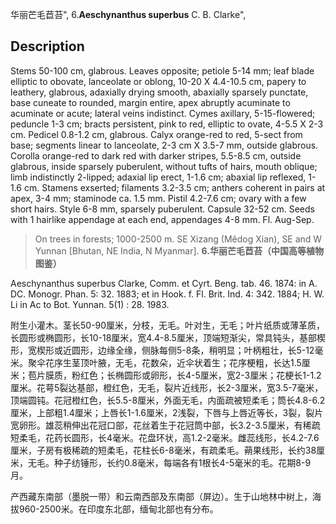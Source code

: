 华丽芒毛苣苔",
6.**Aeschynanthus superbus** C. B. Clarke",

## Description
Stems 50-100 cm, glabrous. Leaves opposite; petiole 5-14 mm; leaf blade elliptic to obovate, lanceolate or oblong, 10-20 X 4.4-10.5 cm, papery to leathery, glabrous, adaxially drying smooth, abaxially sparsely punctate, base cuneate to rounded, margin entire, apex abruptly acuminate to acuminate or acute; lateral veins indistinct. Cymes axillary, 5-15-flowered; peduncle 1-3 cm; bracts persistent, pink to red, elliptic to ovate, 4-5.5 X 2-3 cm. Pedicel 0.8-1.2 cm, glabrous. Calyx orange-red to red, 5-sect from base; segments linear to lanceolate, 2-3 cm X 3.5-7 mm, outside glabrous. Corolla orange-red to dark red with darker stripes, 5.5-8.5 cm, outside glabrous, inside sparsely puberulent, without tufts of hairs, mouth oblique; limb indistinctly 2-lipped; adaxial lip erect, 1-1.6 cm; abaxial lip reflexed, 1-1.6 cm. Stamens exserted; filaments 3.2-3.5 cm; anthers coherent in pairs at apex, 3-4 mm; staminode ca. 1.5 mm. Pistil 4.2-7.6 cm; ovary with a few short hairs. Style 6-8 mm, sparsely puberulent. Capsule 32-52 cm. Seeds with 1 hairlike appendage at each end, appendages 4-8 mm. Fl. Aug-Sep.

> On trees in forests; 1000-2500 m. SE Xizang (Mêdog Xian), SE and W Yunnan [Bhutan, NE India, N Myanmar].
**6.华丽芒毛苣苔（中国高等植物图鉴）**

Aeschynanthus superbus Clarke, Comm. et Cyrt. Beng. tab. 46. 1874: in A. DC. Monogr. Phan. 5: 32. 1883; et in Hook. f. Fl. Brit. Ind. 4: 342. 1884; H. W. Li in Ac to Bot. Yunnan. 5(1) : 28. 1983.

附生小灌木。茎长50-90厘米，分枝，无毛。叶对生，无毛；叶片纸质或薄革质，长圆形或椭圆形，长10-18厘米，宽4.4-8.5厘米，顶端短渐尖，常具钝头，基部楔形，宽楔形或近圆形，边缘全缘，侧脉每侧5-8条，稍明显；叶柄粗壮，长5-12毫米。聚伞花序生茎顶叶腋，无毛，花数朵，近伞状着生；花序梗粗，长达1.5厘米；苞片膜质，粉红色；长椭圆形或卵形，长4-5厘米，宽2-3厘米；花梗长1-1.2厘米。花萼5裂达基部，橙红色，无毛，裂片近线形，长2-3厘米，宽3.5-7毫米，顶端圆钝。花冠橙红色，长5.5-8厘米，外面无毛，内面疏被短柔毛；筒长4.8-6.2厘米，上部粗1.4厘米；上唇长1-1.6厘米，2浅裂，下唇与上唇近等长，3裂，裂片宽卵形。雄蕊稍伸出花冠口部，花丝着生于花冠筒中部，长3.2-3.5厘米，有稀疏短柔毛，花药长圆形，长4毫米。花盘环状，高1.2-2毫米。雌蕊线形，长4.2-7.6厘米，子房有极稀疏的短柔毛，花柱长6-8毫米，有疏柔毛。蒴果线形，长约38厘米，无毛。种子纺锤形，长约0.8毫米，每端各有1根长4-5毫米的毛。花期8-9月。

产西藏东南部（墨脱一带）和云南西部及东南部（屏边）。生于山地林中树上，海拔960-2500米。在印度东北部，缅甸北部也有分布。
